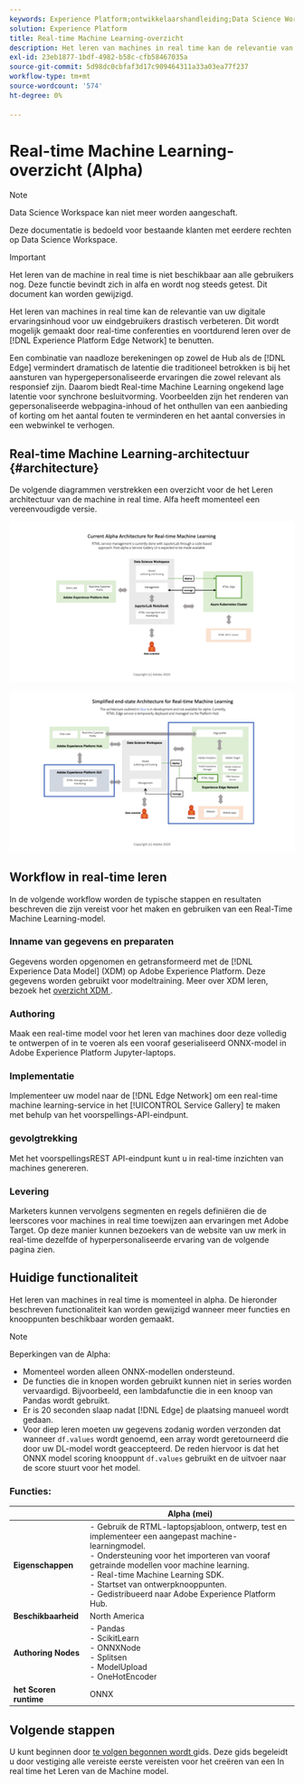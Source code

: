 ```yaml
---
keywords: Experience Platform;ontwikkelaarshandleiding;Data Science Workspace;populaire onderwerpen;In real time machinaal leren;
solution: Experience Platform
title: Real-time Machine Learning-overzicht
description: Het leren van machines in real time kan de relevantie van uw digitale ervaringsinhoud voor uw eindgebruikers drastisch verbeteren. Dit wordt mogelijk gemaakt door real-time conferenties en voortdurend leren op de Edge Network van het Experience Platform te benutten.
exl-id: 23eb1877-1bdf-4982-b58c-cfb58467035a
source-git-commit: 5d98dc0cbfaf3d17c909464311a33a03ea77f237
workflow-type: tm+mt
source-wordcount: '574'
ht-degree: 0%

---
```


# Real-time Machine Learning-overzicht (Alpha)

>[!NOTE]
>
>Data Science Workspace kan niet meer worden aangeschaft.
>
>Deze documentatie is bedoeld voor bestaande klanten met eerdere rechten op Data Science Workspace.

>[!IMPORTANT]
>
>Het leren van de machine in real time is niet beschikbaar aan alle gebruikers nog. Deze functie bevindt zich in alfa en wordt nog steeds getest. Dit document kan worden gewijzigd.

Het leren van machines in real time kan de relevantie van uw digitale ervaringsinhoud voor uw eindgebruikers drastisch verbeteren. Dit wordt mogelijk gemaakt door real-time conferenties en voortdurend leren over de [!DNL Experience Platform Edge Network] te benutten.

Een combinatie van naadloze berekeningen op zowel de Hub als de [!DNL Edge] vermindert dramatisch de latentie die traditioneel betrokken is bij het aansturen van hypergepersonaliseerde ervaringen die zowel relevant als responsief zijn. Daarom biedt Real-time Machine Learning ongekend lage latentie voor synchrone besluitvorming. Voorbeelden zijn het renderen van gepersonaliseerde webpagina-inhoud of het onthullen van een aanbieding of korting om het aantal fouten te verminderen en het aantal conversies in een webwinkel te verhogen.

## Real-time Machine Learning-architectuur {#architecture}

De volgende diagrammen verstrekken een overzicht voor de het Leren architectuur van de machine in real time. Alfa heeft momenteel een vereenvoudigde versie.

![ alpha- boog ](../images/rtml/alpha-arch.png)

![ Vereenvoudigd overzicht ](../images/rtml/end-to-end-arch.png)

## Workflow in real-time leren

In de volgende workflow worden de typische stappen en resultaten beschreven die zijn vereist voor het maken en gebruiken van een Real-Time Machine Learning-model.

### Inname van gegevens en preparaten

Gegevens worden opgenomen en getransformeerd met de [!DNL Experience Data Model] (XDM) op Adobe Experience Platform. Deze gegevens worden gebruikt voor modeltraining. Meer over XDM leren, bezoek het [ overzicht XDM ](../../xdm/home.md).

### Authoring

Maak een real-time model voor het leren van machines door deze volledig te ontwerpen of in te voeren als een vooraf geserialiseerd ONNX-model in Adobe Experience Platform Jupyter-laptops.

### Implementatie

Implementeer uw model naar de [!DNL Edge Network] om een real-time machine learning-service in het [!UICONTROL Service Gallery] te maken met behulp van het voorspellings-API-eindpunt.

### gevolgtrekking

Met het voorspellingsREST API-eindpunt kunt u in real-time inzichten van machines genereren.

### Levering

Marketers kunnen vervolgens segmenten en regels definiëren die de leerscores voor machines in real time toewijzen aan ervaringen met Adobe Target. Op deze manier kunnen bezoekers van de website van uw merk in real-time dezelfde of hyperpersonaliseerde ervaring van de volgende pagina zien.

## Huidige functionaliteit

Het leren van machines in real time is momenteel in alpha. De hieronder beschreven functionaliteit kan worden gewijzigd wanneer meer functies en knooppunten beschikbaar worden gemaakt.

>[!NOTE]
>
> Beperkingen van de Alpha:
> - Momenteel worden alleen ONNX-modellen ondersteund.
> - De functies die in knopen worden gebruikt kunnen niet in series worden vervaardigd. Bijvoorbeeld, een lambdafunctie die in een knoop van Pandas wordt gebruikt.
> - Er is 20 seconden slaap nadat [!DNL Edge] de plaatsing manueel wordt gedaan.
> - Voor diep leren moeten uw gegevens zodanig worden verzonden dat wanneer `df.values` wordt genoemd, een array wordt geretourneerd die door uw DL-model wordt geaccepteerd. De reden hiervoor is dat het ONNX model scoring knooppunt `df.values` gebruikt en de uitvoer naar de score stuurt voor het model.


### Functies:

| | Alpha (mei) |
| --- | --- |
| **Eigenschappen** | - Gebruik de RTML-laptopsjabloon, ontwerp, test en implementeer een aangepast machine-learningmodel. <br> - Ondersteuning voor het importeren van vooraf getrainde modellen voor machine learning. <br> - Real-time Machine Learning SDK. <br> - Startset van ontwerpknooppunten. <br> - Gedistribueerd naar Adobe Experience Platform Hub. |
| **Beschikbaarheid** | North America |
| **Authoring Nodes** | - Pandas <br> - ScikitLearn <br> - ONNXNode <br> - Splitsen <br> - ModelUpload <br> - OneHotEncoder |
| **het Scoren runtime** | ONNX |

## Volgende stappen

U kunt beginnen door [ te volgen begonnen wordt ](./getting-started.md) gids. Deze gids begeleidt u door vestiging alle vereiste eerste vereisten voor het creëren van een In real time het Leren van de Machine model.
